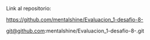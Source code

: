

Link al repositorio:

https://github.com/mentalshine/Evaluacion_1-desafio-8-

git@github.com:mentalshine/Evaluacion_1-desafio-8-.git
